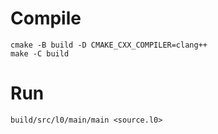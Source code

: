 # Compile

```shell
cmake -B build -D CMAKE_CXX_COMPILER=clang++
make -C build
```

# Run
 
```shell
build/src/l0/main/main <source.l0>
```

